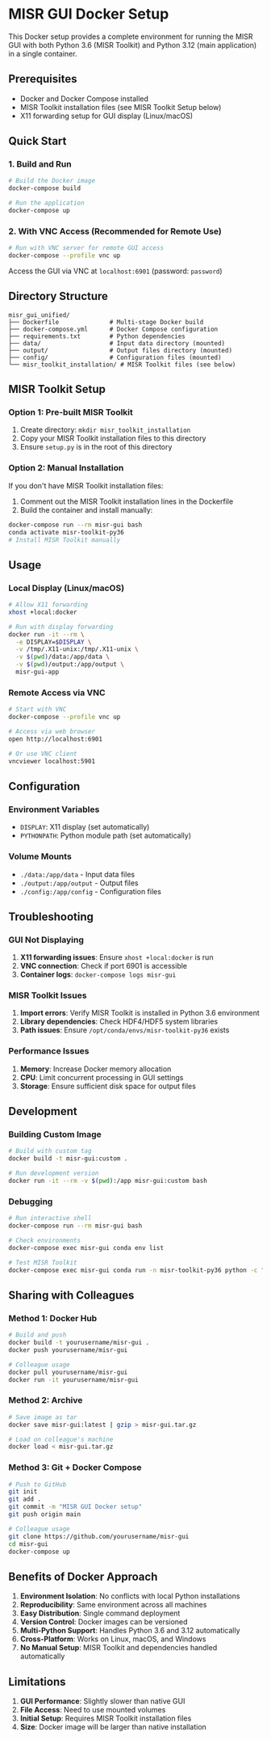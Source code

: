 # MISR GUI Docker Setup

This Docker setup provides a complete environment for running the MISR GUI with both Python 3.6 (MISR Toolkit) and Python 3.12 (main application) in a single container.

## Prerequisites

- Docker and Docker Compose installed
- MISR Toolkit installation files (see MISR Toolkit Setup below)
- X11 forwarding setup for GUI display (Linux/macOS)

## Quick Start

### 1. Build and Run
```bash
# Build the Docker image
docker-compose build

# Run the application
docker-compose up
```

### 2. With VNC Access (Recommended for Remote Use)
```bash
# Run with VNC server for remote GUI access
docker-compose --profile vnc up
```

Access the GUI via VNC at `localhost:6901` (password: `password`)

## Directory Structure

```
misr_gui_unified/
├── Dockerfile              # Multi-stage Docker build
├── docker-compose.yml      # Docker Compose configuration
├── requirements.txt        # Python dependencies
├── data/                   # Input data directory (mounted)
├── output/                 # Output files directory (mounted)
├── config/                 # Configuration files (mounted)
└── misr_toolkit_installation/ # MISR Toolkit files (see below)
```

## MISR Toolkit Setup

### Option 1: Pre-built MISR Toolkit
1. Create directory: `mkdir misr_toolkit_installation`
2. Copy your MISR Toolkit installation files to this directory
3. Ensure `setup.py` is in the root of this directory

### Option 2: Manual Installation
If you don't have MISR Toolkit installation files:
1. Comment out the MISR Toolkit installation lines in the Dockerfile
2. Build the container and install manually:
```bash
docker-compose run --rm misr-gui bash
conda activate misr-toolkit-py36
# Install MISR Toolkit manually
```

## Usage

### Local Display (Linux/macOS)
```bash
# Allow X11 forwarding
xhost +local:docker

# Run with display forwarding
docker run -it --rm \
  -e DISPLAY=$DISPLAY \
  -v /tmp/.X11-unix:/tmp/.X11-unix \
  -v $(pwd)/data:/app/data \
  -v $(pwd)/output:/app/output \
  misr-gui-app
```

### Remote Access via VNC
```bash
# Start with VNC
docker-compose --profile vnc up

# Access via web browser
open http://localhost:6901

# Or use VNC client
vncviewer localhost:5901
```

## Configuration

### Environment Variables
- `DISPLAY`: X11 display (set automatically)
- `PYTHONPATH`: Python module path (set automatically)

### Volume Mounts
- `./data:/app/data` - Input data files
- `./output:/app/output` - Output files
- `./config:/app/config` - Configuration files

## Troubleshooting

### GUI Not Displaying
1. **X11 forwarding issues**: Ensure `xhost +local:docker` is run
2. **VNC connection**: Check if port 6901 is accessible
3. **Container logs**: `docker-compose logs misr-gui`

### MISR Toolkit Issues
1. **Import errors**: Verify MISR Toolkit is installed in Python 3.6 environment
2. **Library dependencies**: Check HDF4/HDF5 system libraries
3. **Path issues**: Ensure `/opt/conda/envs/misr-toolkit-py36` exists

### Performance Issues
1. **Memory**: Increase Docker memory allocation
2. **CPU**: Limit concurrent processing in GUI settings
3. **Storage**: Ensure sufficient disk space for output files

## Development

### Building Custom Image
```bash
# Build with custom tag
docker build -t misr-gui:custom .

# Run development version
docker run -it --rm -v $(pwd):/app misr-gui:custom bash
```

### Debugging
```bash
# Run interactive shell
docker-compose run --rm misr-gui bash

# Check environments
docker-compose exec misr-gui conda env list

# Test MISR Toolkit
docker-compose exec misr-gui conda run -n misr-toolkit-py36 python -c "import MisrToolkit"
```

## Sharing with Colleagues

### Method 1: Docker Hub
```bash
# Build and push
docker build -t yourusername/misr-gui .
docker push yourusername/misr-gui

# Colleague usage
docker pull yourusername/misr-gui
docker run -it yourusername/misr-gui
```

### Method 2: Archive
```bash
# Save image as tar
docker save misr-gui:latest | gzip > misr-gui.tar.gz

# Load on colleague's machine
docker load < misr-gui.tar.gz
```

### Method 3: Git + Docker Compose
```bash
# Push to GitHub
git init
git add .
git commit -m "MISR GUI Docker setup"
git push origin main

# Colleague usage
git clone https://github.com/yourusername/misr-gui
cd misr-gui
docker-compose up
```

## Benefits of Docker Approach

1. **Environment Isolation**: No conflicts with local Python installations
2. **Reproducibility**: Same environment across all machines
3. **Easy Distribution**: Single command deployment
4. **Version Control**: Docker images can be versioned
5. **Multi-Python Support**: Handles Python 3.6 and 3.12 automatically
6. **Cross-Platform**: Works on Linux, macOS, and Windows
7. **No Manual Setup**: MISR Toolkit and dependencies handled automatically

## Limitations

1. **GUI Performance**: Slightly slower than native GUI
2. **File Access**: Need to use mounted volumes
3. **Initial Setup**: Requires MISR Toolkit installation files
4. **Size**: Docker image will be larger than native installation
